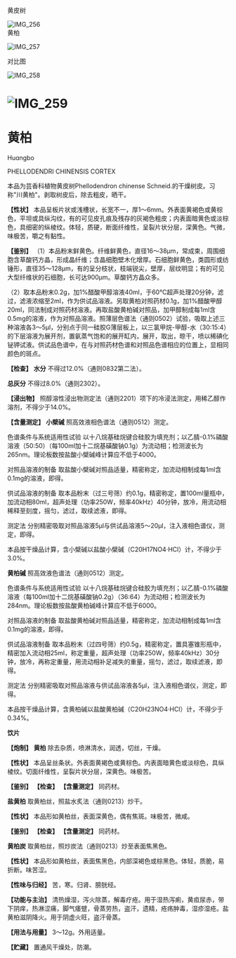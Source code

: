 黄皮树

![IMG_256](/medicine-image/huang-bo/1.png)  
黄柏

![IMG_257](/medicine-image/huang-bo/2.png)

对比图

![IMG_258](/medicine-image/huang-bo/3.png)

# ![IMG_259](/medicine-image/huang-bo/4.png)

# ****黄柏****

Huɑngbo

PHELLODENDRI CHINENSIS CORTEX

本品为芸香科植物黄皮树Phellodendron chinense Schneid.的干燥树皮。习称"川黄柏"。剥取树皮后，除去粗皮，晒干。

**【性状】** 本品呈板片状或浅槽状，长宽不一，厚1～6mm。外表面黄褐色或黄棕色，平坦或具纵沟纹，有的可见皮孔痕及残存的灰褐色粗皮；内表面暗黄色或淡棕色，具细密的纵棱纹。体轻，质硬，断面纤维性，呈裂片状分层，深黄色。气微，味极苦，嚼之有黏性。

**【鉴别】** （1）本品粉末鲜黄色。纤维鲜黄色，直径16～38μm，常成束，周围细胞含草酸钙方晶，形成晶纤维；含晶细胞壁木化增厚。石细胞鲜黄色，类圆形或纺锤形，直径35～128μm，有的呈分枝状，枝端锐尖，壁厚，层纹明显；有的可见大型纤维状的石细胞，长可达900μm。草酸钙方晶众多。

（2）取本品粉末0.2g，加1\%醋酸甲醇溶液40ml，于60℃超声处理20分钟，滤过，滤液浓缩至2ml，作为供试品溶液。另取黄柏对照药材0.1g，加1\%醋酸甲醇20ml，同法制成对照药材溶液。再取盐酸黄柏碱对照品，加甲醇制成每1ml含0.5mg的溶液，作为对照品溶液。照薄层色谱法（通则0502）试验，吸取上述三种溶液各3～5μl，分别点于同一硅胶G薄层板上，以三氯甲烷-甲醇-水（30:15:4）的下层溶液为展开剂，置氨蒸气饱和的展开缸内，展开，取出，晾干，喷以稀碘化铋钾试液。供试品色谱中，在与对照药材色谱和对照品色谱相应的位置上，显相同颜色的斑点。

**【检查】** **水分** 不得过12.0\%（通则0832第二法）。

**总灰分** 不得过8.0\%（通则2302）。

**【浸出物】** 照醇溶性浸出物测定法（通则2201）项下的冷浸法测定，用稀乙醇作溶剂，不得少于14.0\%。

**【含量测定】** **小檗碱** 照高效液相色谱法（通则0512）测定。

色谱条件与系统适用性试验 以十八烷基硅烷键合硅胶为填充剂；以乙腈-0.1\%磷酸溶液（50:50）（每100ml加十二烷基磺酸钠0.1g）为流动相；检测波长为265nm。理论板数按盐酸小檗碱峰计算应不低于4000。

对照品溶液的制备 取盐酸小檗碱对照品适量，精密称定，加流动相制成每1ml含0.1mg的溶液，即得。

供试品溶液的制备 取本品粉末（过三号筛）约0.1g，精密称定，置100ml量瓶中，加流动相80ml，超声处理（功率250W，频率40kHz）40分钟，放冷，用流动相稀释至刻度，摇匀，滤过，取续滤液，即得。

测定法 分别精密吸取对照品溶液5μl与供试品溶液5～20μl，注入液相色谱仪，测定，即得。

本品按干燥品计算，含小檗碱以盐酸小檗碱（C20H17NO4·HCl）计，不得少于3.0\%。

**黄柏碱** 照高效液色谱法（通则0512）测定。

色谱条件与系统适用性试验 以十八烷基硅烷键合硅胶为填充剂；以乙腈-0.1\%磷酸溶液（每100ml加十二烷基磺酸钠0.2g）（36:64）为流动相；检测波长为284nm。理论板数按盐酸黄柏碱峰计算应不低于6000。

对照品溶液的制备 取盐酸黄柏碱对照品适量，精密称定，加流动相制成每1ml含0.1mg的溶液，即得。

供试品溶液制备 取本品粉末（过四号筛）约0.5g，精密称定，置具塞锥形瓶中，精密加入流动相25ml，称定重量，超声处理（功率250W，频率40kHz）30分钟，放冷，再称定重量，用流动相补足减失的重量，摇匀，滤过，取续滤液，即得。

测定法 分别精密吸取对照品溶液与供试品溶液各5μl，注入液相色谱仪，测定，即得。

本品按干燥品计算，含黄柏碱以盐酸黄柏碱（C20H23NO4·HCl）计，不得少于0.34\%。

**饮片**

**【炮制】** **黄柏** 除去杂质，喷淋清水，润透，切丝，干燥。

**【性状】** 本品呈丝条状。外表面黄褐色或黄棕色。内表面暗黄色或淡棕色，具纵棱纹。切面纤维性，呈裂片状分层，深黄色。味极苦。

**【鉴别】** **【检查】** **【含量测定】** 同药材。

**盐黄柏** 取黄柏丝，照盐水炙法（通则0213）炒干。

**【性状】** 本品形如黄柏丝，表面深黄色，偶有焦斑。味极苦，微咸。

**【鉴别】** **【检查】** **【含量测定】** 同药材。

**黄柏炭** 取黄柏丝，照炒炭法（通则0213）炒至表面焦黑色。

**【性状】** 本品形如黄柏丝，表面焦黑色，内部深褐色或棕黑色。体轻，质脆，易折断。味苦涩。

**【性味与归经】** 苦，寒。归肾、膀胱经。

**【功能与主治】** 清热燥湿，泻火除蒸，解毒疗疮。用于湿热泻痢，黄疸尿赤，带下阴痒，热淋涩痛，脚气痿躄，骨蒸劳热，盗汗，遗精，疮疡肿毒，湿疹湿疮。盐黄柏滋阴降火。用于阴虚火旺，盗汗骨蒸。

**【用法与用量】** 3～12g。外用适量。

**【贮藏】** 置通风干燥处，防潮。